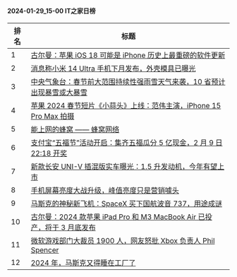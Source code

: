#### 2024-01-29_15-00  IT之家日榜

| 排名 | 标题|
| --- | ---|
| 1 | [古尔曼：苹果 iOS 18 可能是 iPhone 历史上最重磅的软件更新](https://www.ithome.com/0/747/723.htm) |
| 2 | [消息称小米 14 Ultra 手机下月发布，外壳模具已曝光](https://www.ithome.com/0/747/714.htm) |
| 3 | [中央气象台：春节前大范围持续性强雨雪天气来袭，10 省预计出现暴雪或大暴雪](https://www.ithome.com/0/747/693.htm) |
| 4 | [苹果 2024 春节短片《小蒜头》上线：范伟主演，iPhone 15 Pro Max 拍摄](https://www.ithome.com/0/747/719.htm) |
| 5 | [能上网的蜂窝 —— 蜂窝网络](https://www.ithome.com/0/747/706.htm) |
| 6 | [支付宝“五福节”活动开启：集齐五福瓜分 5 亿现金，2 月 9 日 22:18 开奖](https://www.ithome.com/0/747/725.htm) |
| 7 | [新款长安 UNI-V 插混版实车曝光：1.5 升发动机，今年有望上市](https://www.ithome.com/0/747/721.htm) |
| 8 | [手机屏幕亮度大战升级，峰值亮度只是营销噱头](https://www.ithome.com/0/747/718.htm) |
| 9 | [马斯克的神秘新飞机：SpaceX 买下国航波音 737，用途成谜](https://www.ithome.com/0/747/696.htm) |
| 10 | [古尔曼：2024 款苹果 iPad Pro 和 M3 MacBook Air 已投产，将于 3 月底发布](https://www.ithome.com/0/747/720.htm) |
| 11 | [微软游戏部门大裁员 1900 人，网友怒批 Xbox 负责人 Phil Spencer](https://www.ithome.com/0/747/682.htm) |
| 12 | [2024 年，马斯克又得睡在工厂了](https://www.ithome.com/0/747/705.htm) |
